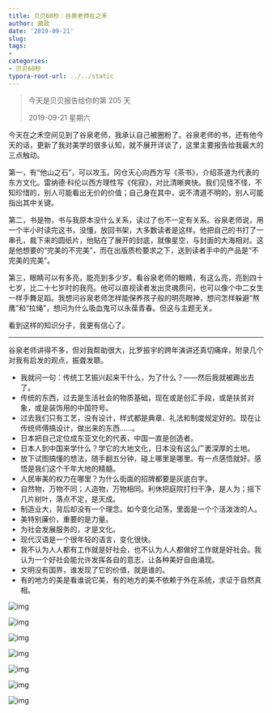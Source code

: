 ```yaml
---
title: 贝贝60秒：谷泉老师在之禾
author: 曲政
date: '2019-09-21'
slug: 
tags:
- 
categories:
- 贝贝60秒
typora-root-url: ../../static
---
```


>   今天是贝贝报告给你的第 205 天
>
>   2019-09-21 星期六

今天在之禾空间见到了谷泉老师，我承认自己被圈粉了。谷泉老师的书，还有他今天的话，更新了我对美学的很多认知，就不展开详谈了，这里主要报告给我最大的三点触动。

第一，有“他山之石”，可以攻玉。冈仓天心向西方写《茶书》，介绍茶道为代表的东方文化。雷纳德‧科伦以西方理性写《侘寂》，对比清晰爽快。我们见怪不怪，不知珍惜的，别人可能看出无价的价值；自己身在其中，说不清道不明的，别人可能指出其中关键。

第二，书是物，书与我原本没什么关系，读过了也不一定有关系。谷泉老师说，用一个半小时读完这书，没懂，放回书架，大多数读者是这样。他把自己的书打了一串孔，裁下来的圆纸片，他贴在了展开的封底，就像星空，与封面的大海相对。这是他想要的“完美的不完美”，而在出版质检要求之下，送到读者手中的产品是“不完美的完美”。

第三，眼睛可以有多亮，能亮到多少岁。看谷泉老师的眼睛，有这么亮，亮到四十七岁，比二十七岁时的我亮。他可以直视读者发出灵魂质问，也可以像个中二女生一样手舞足蹈。我想问谷泉老师怎样能保养孩子般的明亮眼神，想问怎样躲避“熬鹰”和“拉绳”，想问为什么吸血鬼可以永葆青春。但这与主题无关。

看到这样的知识分子，我更有信心了。

------

谷泉老师讲得不多，但对我帮助很大，比罗振宇的跨年演讲还真切痛痒，附录几个对我有启发的观点，振聋发聩。

-   我就问一句：传统工艺振兴起来干什么，为了什么？——然后我就被踢出去了。
-   传统的东西，过去是生活社会的物质基础，现在或是创汇手段，或是扶贫对象，或是装饰用的中国符号。
-   过去我们只有工艺，没有设计，样式都是典章、礼法和制度规定好的。现在让传统师傅搞设计，做出来的东西……。
-   日本把自己定位成东亚文化的代表，中国一直是创造者。
-   日本人到中国来学什么？学它的大地文化，日本没有这么广袤深厚的土地。
-   放下试图搞懂的想法，随手翻五分钟，碰上哪里是哪里。有一点感悟就好。感悟是我们这个千年大地的精髓。
-   人民审美的权力在哪里？为什么街面的招牌都要是灰底白字。
-   自然物，万物不同；人造物，万物相同。利休把庭院打扫干净，是人为；摇下几片树叶，落点不定，是天成。
-   制造业大，背后却没有一个理念。如今变化动荡，里面是一个个活泼泼的人。
-   美特别廉价，重要的是力量。
-   为社会发展服务的，才是文化。
-   现代汉语是一个很年轻的语言，变化很快。
-   我不认为人人都有工作就是好社会，也不认为人人都做好工作就是好社会。我认为一个好社会能允许发挥各自的意志，让各种美好自由涌现。
-   文明没有国界，谁发现了它的价值，就是谁的。
-   有的地方的美是看谁说它美，有的地方的美不依赖于外在系统，求证于自然真相。

![img](/images/2019-09-21-%E8%B4%9D%E8%B4%9D60%E7%A7%92%EF%BC%9A%E8%B0%B7%E6%B3%89%E8%80%81%E5%B8%88%E5%9C%A8%E4%B9%8B%E7%A6%BE/640-20200416092257508.jpeg)

![img](/images/2019-09-21-%E8%B4%9D%E8%B4%9D60%E7%A7%92%EF%BC%9A%E8%B0%B7%E6%B3%89%E8%80%81%E5%B8%88%E5%9C%A8%E4%B9%8B%E7%A6%BE/640-20200416092257578.jpeg)

![img](/images/2019-09-21-%E8%B4%9D%E8%B4%9D60%E7%A7%92%EF%BC%9A%E8%B0%B7%E6%B3%89%E8%80%81%E5%B8%88%E5%9C%A8%E4%B9%8B%E7%A6%BE/640-20200416092257574.jpeg)

![img](/images/2019-09-21-%E8%B4%9D%E8%B4%9D60%E7%A7%92%EF%BC%9A%E8%B0%B7%E6%B3%89%E8%80%81%E5%B8%88%E5%9C%A8%E4%B9%8B%E7%A6%BE/640-20200416092257554.jpeg)

![img](/images/2019-09-21-%E8%B4%9D%E8%B4%9D60%E7%A7%92%EF%BC%9A%E8%B0%B7%E6%B3%89%E8%80%81%E5%B8%88%E5%9C%A8%E4%B9%8B%E7%A6%BE/640-20200416092257537.jpeg)

![img](/images/2019-09-21-%E8%B4%9D%E8%B4%9D60%E7%A7%92%EF%BC%9A%E8%B0%B7%E6%B3%89%E8%80%81%E5%B8%88%E5%9C%A8%E4%B9%8B%E7%A6%BE/640-20200416092257594.jpeg)

![img](/images/2019-09-21-%E8%B4%9D%E8%B4%9D60%E7%A7%92%EF%BC%9A%E8%B0%B7%E6%B3%89%E8%80%81%E5%B8%88%E5%9C%A8%E4%B9%8B%E7%A6%BE/640-20200416092257532.jpeg)
